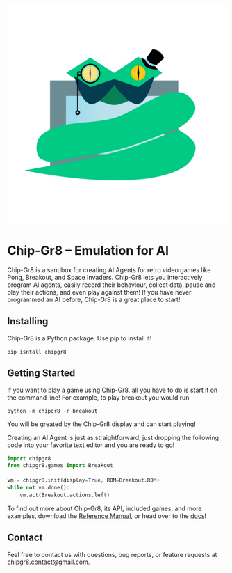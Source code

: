 [![logo](/docsource/static/img/flat-logo.png)](https://awiggs.github.io/chip-gr8/)

# Chip-Gr8 – Emulation for AI

Chip-Gr8 is a sandbox for creating AI Agents for retro video games like Pong, Breakout, and Space Invaders. Chip-Gr8 lets you interactively program AI agents, easily record their behaviour, collect data, pause and play their actions, and even play against them! If you have never programmed an AI before, Chip-Gr8 is a great place to start!

## Installing
Chip-Gr8 is a Python package. Use pip to install it!

```
pip isntall chipgr8
```

## Getting Started
If you want to play a game using Chip-Gr8, all you have to do is start it on the command line! For example, to play breakout you would run

```
python -m chipgr8 -r breakout
```

You will be greated by the Chip-Gr8 display and can start playing!

Creating an AI Agent is just as straightforward, just dropping the following code into your favorite text editor and you are ready to go!

```python
import chipgr8
from chipgr8.games import Breakout

vm = chipgr8.init(display=True, ROM=Breakout.ROM)
while not vm.done():
    vm.act(Breakout.actions.left)
```

To find out more about Chip-Gr8, its API, included games, and more examples, download the [Reference Manual](https://awiggs.github.io/chip-gr8/static/Chip-Gr8-Reference-Manual), or head over to the [docs](https://awiggs.github.io/chip-gr8/docs)!

## Contact

Feel free to contact us with questions, bug reports, or feature requests at chipgr8.contact@gmail.com.